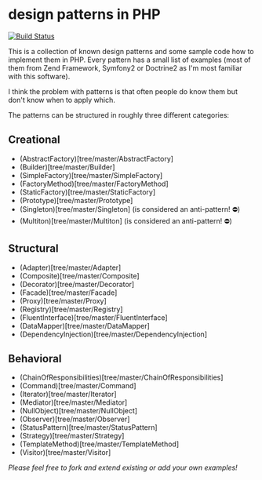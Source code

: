 # design patterns in PHP

[![Build Status](https://travis-ci.org/domnikl/DesignPatternsPHP.png?branch=master)](https://travis-ci.org/domnikl/DesignPatternsPHP)

This is a collection of known design patterns and some sample code how to implement them in PHP. Every pattern has a small list of examples (most of them from Zend Framework, Symfony2 or Doctrine2 as I'm most familiar with this software).

I think the problem with patterns is that often people do know them but don't know when to apply which.

The patterns can be structured in roughly three different categories:

## Creational

* (AbstractFactory)[tree/master/AbstractFactory]
* (Builder)[tree/master/Builder]
* (SimpleFactory)[tree/master/SimpleFactory]
* (FactoryMethod)[tree/master/FactoryMethod]
* (StaticFactory)[tree/master/StaticFactory]
* (Prototype)[tree/master/Prototype]
* (Singleton)[tree/master/Singleton] (is considered an anti-pattern! :no_entry:)
* (Multiton)[tree/master/Multiton] (is considered an anti-pattern! :no_entry:)

## Structural

* (Adapter)[tree/master/Adapter]
* (Composite)[tree/master/Composite]
* (Decorator)[tree/master/Decorator]
* (Facade)[tree/master/Facade]
* (Proxy)[tree/master/Proxy]
* (Registry)[tree/master/Registry]
* (FluentInterface)[tree/master/FluentInterface]
* (DataMapper)[tree/master/DataMapper]
* (DependencyInjection)[tree/master/DependencyInjection]

## Behavioral

* (ChainOfResponsibilities)[tree/master/ChainOfResponsibilities]
* (Command)[tree/master/Command]
* (Iterator)[tree/master/Iterator]
* (Mediator)[tree/master/Mediator]
* (NullObject)[tree/master/NullObject]
* (Observer)[tree/master/Observer]
* (StatusPattern)[tree/master/StatusPattern]
* (Strategy)[tree/master/Strategy]
* (TemplateMethod)[tree/master/TemplateMethod]
* (Visitor)[tree/master/Visitor]

*Please feel free to fork and extend existing or add your own examples!*

